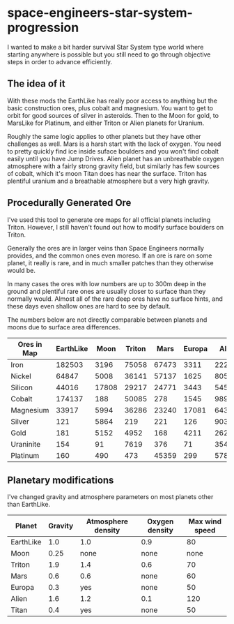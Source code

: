 # space-engineers-star-system-progression
I wanted to make a bit harder survival Star System type world where starting anywhere is possible but you still need to go through objective steps in order to advance efficiently.

## The idea of it

With these mods the EarthLike has really poor access to anything but the basic construction ores, plus cobalt and magnesium. You want to get to orbit for good sources of silver in asteroids. Then to the Moon for gold, to MarsLike for Platinum, and either Triton or Alien planets for Uranium.

Roughly the same logic applies to other planets but they have other challenges as well. Mars is a harsh start with the lack of oxygen. You need to pretty quickly find ice inside suface boulders and you won't find cobalt easily until you have Jump Drives. Alien planet has an unbreathable oxygen atmosphere with a fairly strong gravity field, but similarly has few sources of cobalt, which it's moon Titan does has near the surface. Triton has plentiful uranium and a breathable atmosphere but a very high gravity.

## Procedurally Generated Ore
I've used this tool to generate ore maps for all official planets including Triton. However, I still haven't found out how to modify surface boulders on Triton.

Generally the ores are in larger veins than Space Engineers normally provides, and the common ones even moreso. If an ore is rare on some planet, it really is rare, and in much smaller patches than they otherwise would be.

In many cases the ores with low numbers are up to 300m deep in the ground and plentiful rare ones are usually closer to surface than they normally would. Almost all of the rare deep ores have no surface hints, and these days even shallow ones are hard to see by default.

The numbers below are not directly comparable between planets and moons due to surface area differences.

Ores in Map | EarthLike | Moon | Triton | Mars | Europa | Alien | Titan
----------- | --------- | ---- | ------ | ---- | ------ | ----- | -----
Iron | 182503 | 3196 | 75058 | 67473 | 3311 | 222045 | 2215
Nickel | 64847 | 5008 | 36141 | 57137 | 1625 | 80519 | 3534
Silicon | 44016 | 17808 | 29217 | 24771 | 3443 | 5459 | 4369
Cobalt | 174137 | 188 | 50085 | 278 | 1545 | 989 | 34519
Magnesium | 33917 | 5994 | 36286 | 23240 | 17081 | 64395 | 675
Silver | 121 | 5864 | 219 | 221 | 126 | 90308 | 17
Gold | 181 | 5152 | 4952 | 168 | 4211 | 262 | 4616
Uraninite | 154 | 91 | 7619 | 376 | 71 | 35459 | 35
Platinum | 160 | 490 | 473 | 45359 | 299 | 578 | 52

## Planetary modifications
I've changed gravity and atmosphere parameters on most planets other than EarthLike.

Planet | Gravity | Atmosphere density | Oxygen density | Max wind speed
------ | ------- | ------------------ | -------------- | --------------
EarthLike 	| 1.0 	| 1.0 	| 0.9 	| 80
Moon 		| 0.25 	| none	| none	| none
Triton 		| 1.9 	| 1.4 	| 0.6 	| 70
Mars 		| 0.6 	| 0.6 	| none 	| 60
Europa 		| 0.3 	| yes 	| none 	| 50
Alien 		| 1.6 	| 1.2 	| 0.1 	| 120
Titan 		| 0.4 	| yes 	| none 	| 50
